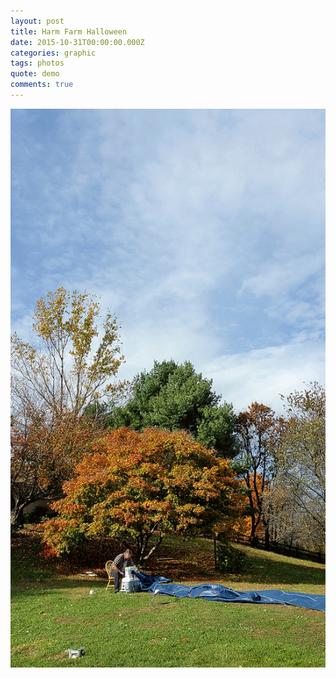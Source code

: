 ```yaml
---
layout: post
title: Harm Farm Halloween
date: 2015-10-31T00:00:00.000Z
categories: graphic
tags: photos
quote: demo
comments: true
---
```


![](/uploads/versions/har---x----548-972x---.gif)